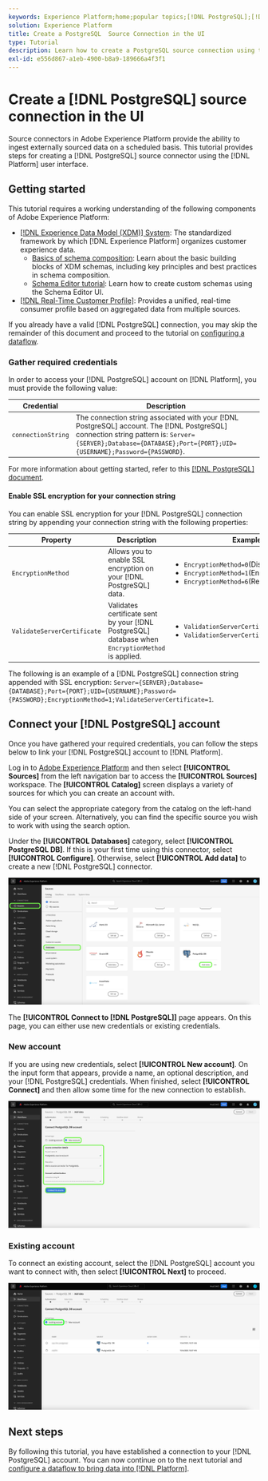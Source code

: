 ```yaml
---
keywords: Experience Platform;home;popular topics;[!DNL PostgreSQL];[!DNL PostgreSQL];PostgreSQL
solution: Experience Platform
title: Create a PostgreSQL  Source Connection in the UI
type: Tutorial
description: Learn how to create a PostgreSQL source connection using the Adobe Experience Platform UI.
exl-id: e556d867-a1eb-4900-b8a9-189666a4f3f1
---
```

# Create a [!DNL PostgreSQL] source connection in the UI

Source connectors in Adobe Experience Platform provide the ability to ingest externally sourced data on a scheduled basis. This tutorial provides steps for creating a [!DNL PostgreSQL] source connector using the [!DNL Platform] user interface.

## Getting started

This tutorial requires a working understanding of the following components of Adobe Experience Platform:

*   [[!DNL Experience Data Model (XDM)] System](../../../../../xdm/home.md): The standardized framework by which [!DNL Experience Platform] organizes customer experience data.
    *   [Basics of schema composition](../../../../../xdm/schema/composition.md): Learn about the basic building blocks of XDM schemas, including key principles and best practices in schema composition.
    *   [Schema Editor tutorial](../../../../../xdm/tutorials/create-schema-ui.md): Learn how to create custom schemas using the Schema Editor UI.
*   [[!DNL Real-Time Customer Profile]](../../../../../profile/home.md): Provides a unified, real-time consumer profile based on aggregated data from multiple sources.

If you already have a valid [!DNL PostgreSQL] connection, you may skip the remainder of this document and proceed to the tutorial on [configuring a dataflow](../../dataflow/databases.md).

### Gather required credentials

In order to access your [!DNL PostgreSQL] account on [!DNL Platform], you must provide the following value:

| Credential | Description |
| ---------- | ----------- |
| `connectionString` | The connection string associated with your [!DNL PostgreSQL] account. The [!DNL PostgreSQL] connection string pattern is: `Server={SERVER};Database={DATABASE};Port={PORT};UID={USERNAME};Password={PASSWORD}`. |

For more information about getting started, refer to this [[!DNL PostgreSQL] document](https://www.postgresql.org/docs/9.2/app-psql.html).

#### Enable SSL encryption for your connection string

You can enable SSL encryption for your [!DNL PostgreSQL] connection string by appending your connection string with the following properties:

| Property | Description | Example |
| --- | --- | --- |
| `EncryptionMethod` | Allows you to enable SSL encryption on your [!DNL PostgreSQL] data. | <uL><li>`EncryptionMethod=0`(Disabled)</li><li>`EncryptionMethod=1`(Enabled)</li><li>`EncryptionMethod=6`(RequestSSL)</li></ul> |
| `ValidateServerCertificate` | Validates certificate sent by your [!DNL PostgreSQL] database when `EncryptionMethod` is applied. | <uL><li>`ValidationServerCertificate=0`(Disabled)</li><li>`ValidationServerCertificate=1`(Enabled)</li></ul> |

The following is an example of a [!DNL PostgreSQL] connection string appended with SSL encryption: `Server={SERVER};Database={DATABASE};Port={PORT};UID={USERNAME};Password={PASSWORD};EncryptionMethod=1;ValidateServerCertificate=1`. 

## Connect your [!DNL PostgreSQL] account

Once you have gathered your required credentials, you can follow the steps below to link your [!DNL PostgreSQL] account to [!DNL Platform].

Log in to [Adobe Experience Platform](https://platform.adobe.com) and then select **[!UICONTROL Sources]** from the left navigation bar to access the **[!UICONTROL Sources]** workspace. The **[!UICONTROL Catalog]** screen displays a variety of sources for which you can create an account with.

You can select the appropriate category from the catalog on the left-hand side of your screen. Alternatively, you can find the specific source you wish to work with using the search option.

Under the **[!UICONTROL Databases]** category, select **[!UICONTROL PostgreSQL DB]**. If this is your first time using this connector, select **[!UICONTROL Configure]**. Otherwise, select **[!UICONTROL Add data]** to create a new [!DNL PostgreSQL] connector.

![](../../../../images/tutorials/create/postgresql/catalog.png)

The **[!UICONTROL Connect to [!DNL PostgreSQL]]** page appears. On this page, you can either use new credentials or existing credentials.

### New account

If you are using new credentials, select **[!UICONTROL New account]**. On the input form that appears, provide a name, an optional description, and your [!DNL PostgreSQL] credentials. When finished, select **[!UICONTROL Connect]** and then allow some time for the new connection to establish.

![](../../../../images/tutorials/create/postgresql/new.png)

### Existing account

To connect an existing account, select the [!DNL PostgreSQL] account you want to connect with, then select **[!UICONTROL Next]** to proceed.

![](../../../../images/tutorials/create/postgresql/existing.png)

## Next steps

By following this tutorial, you have established a connection to your [!DNL PostgreSQL] account. You can now continue on to the next tutorial and [configure a dataflow to bring data into [!DNL Platform]](../../dataflow/databases.md).
